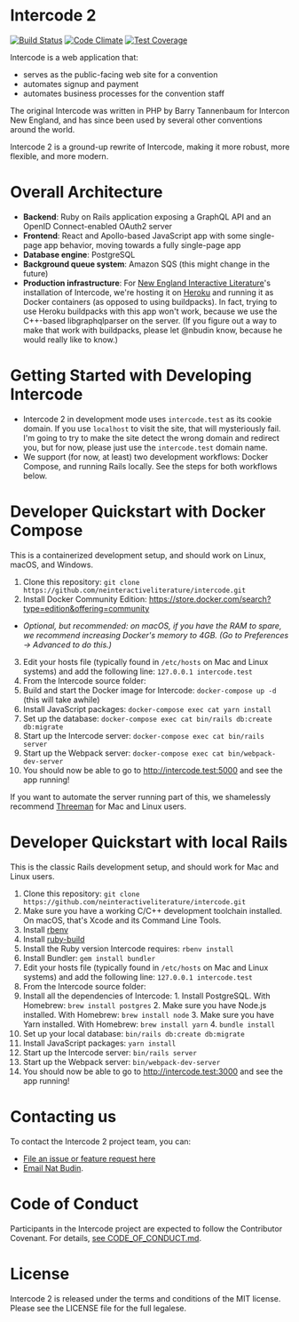 # Intercode 2

[![Build Status](https://travis-ci.org/neinteractiveliterature/intercode.svg?branch=master)](https://travis-ci.org/neinteractiveliterature/intercode)
[![Code Climate](https://codeclimate.com/github/neinteractiveliterature/intercode/badges/gpa.svg)](https://codeclimate.com/github/neinteractiveliterature/intercode)
[![Test Coverage](https://codeclimate.com/github/neinteractiveliterature/intercode/badges/coverage.svg)](https://codeclimate.com/github/neinteractiveliterature/intercode/coverage)

Intercode is a web application that:

* serves as the public-facing web site for a convention
* automates signup and payment
* automates business processes for the convention staff

The original Intercode was written in PHP by Barry Tannenbaum for Intercon New England, and has since been used by several other conventions around the world.

Intercode 2 is a ground-up rewrite of Intercode, making it more robust, more flexible, and more modern.

# Overall Architecture

* **Backend**: Ruby on Rails application exposing a GraphQL API and an OpenID Connect-enabled OAuth2 server
* **Frontend**: React and Apollo-based JavaScript app with some single-page app behavior, moving towards a fully single-page app
* **Database engine**: PostgreSQL
* **Background queue system**: Amazon SQS (this might change in the future)
* **Production infrastructure**: For [New England Interactive Literature](http://interactiveliterature.org)'s installation of Intercode, we're hosting it on [Heroku](https://heroku.com) and running it as Docker containers (as opposed to using buildpacks).  In fact, trying to use Heroku buildpacks with this app won't work, because we use the C++-based libgraphqlparser on the server.  (If you figure out a way to make that work with buildpacks, please let @nbudin know, because he would really like to know.)

# Getting Started with Developing Intercode

* Intercode 2 in development mode uses `intercode.test` as its cookie domain.  If you use `localhost` to visit the site, that will mysteriously fail.  I'm going to try to make the site detect the wrong domain and redirect you, but for now, please just use the `intercode.test` domain name.
* We support (for now, at least) two development workflows: Docker Compose, and running Rails locally.  See the steps for both workflows below.

# Developer Quickstart with Docker Compose

This is a containerized development setup, and should work on Linux, macOS, and Windows.

1. Clone this repository: `git clone https://github.com/neinteractiveliterature/intercode.git`
2. Install Docker Community Edition: https://store.docker.com/search?type=edition&offering=community
  * _Optional, but recommended: on macOS, if you have the RAM to spare, we recommend increasing Docker's memory to 4GB.  (Go to Preferences -> Advanced to do this.)_
3. Edit your hosts file (typically found in `/etc/hosts` on Mac and Linux systems) and add the following line: `127.0.0.1 intercode.test`
4. From the Intercode source folder:
  1. Build and start the Docker image for Intercode: `docker-compose up -d` (this will take awhile)
  2. Install JavaScript packages: `docker-compose exec cat yarn install`
  3. Set up the database: `docker-compose exec cat bin/rails db:create db:migrate`
  4. Start up the Intercode server: `docker-compose exec cat bin/rails server`
  5. Start up the Webpack server: `docker-compose exec cat bin/webpack-dev-server`
5. You should now be able to go to http://intercode.test:5000 and see the app running!

If you want to automate the server running part of this, we shamelessly recommend
[Threeman](https://github.com/patientslikeme/threeman) for Mac and Linux users.

# Developer Quickstart with local Rails

This is the classic Rails development setup, and should work for Mac and Linux users.

1. Clone this repository: `git clone https://github.com/neinteractiveliterature/intercode.git`
2. Make sure you have a working C/C++ development toolchain installed.  On macOS, that's Xcode and its Command Line Tools.
3. Install [rbenv](https://github.com/sstephenson/rbenv#readme)
4. Install [ruby-build](https://github.com/sstephenson/ruby-build#readme)
5. Install the Ruby version Intercode requires: `rbenv install`
6. Install Bundler: `gem install bundler`
7. Edit your hosts file (typically found in `/etc/hosts` on Mac and Linux systems) and add the following line: `127.0.0.1 intercode.test`
8. From the Intercode source folder:
  1. Install all the dependencies of Intercode:
    1. Install PostgreSQL. With Homebrew: `brew install postgres`
    2. Make sure you have Node.js installed. With Homebrew: `brew install node`
    3. Make sure you have Yarn installed. With Homebrew: `brew install yarn`
    4. `bundle install`
  2. Set up your local database: `bin/rails db:create db:migrate`
  3. Install JavaScript packages: `yarn install`
  4. Start up the Intercode server: `bin/rails server`
  5. Start up the Webpack server: `bin/webpack-dev-server`
9. You should now be able to go to http://intercode.test:3000 and see the app running!

# Contacting us

To contact the Intercode 2 project team, you can:

* [File an issue or feature request here](https://github.com/neinteractiveliterature/issues)
* [Email Nat Budin](mailto:natbudin@gmail.com).

# Code of Conduct

Participants in the Intercode project are expected to follow the Contributor Covenant.  For details, [see CODE_OF_CONDUCT.md](https://github.com/neinteractiveliterature/intercode/blob/master/CODE_OF_CONDUCT.md).

# License

Intercode 2 is released under the terms and conditions of the MIT license.  Please see the LICENSE file for the full legalese.
